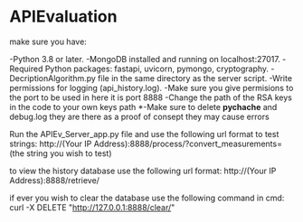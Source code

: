 # APIEvaluation
make sure you have:

-Python 3.8 or later.
-MongoDB installed and running on localhost:27017.
-Required Python packages: fastapi, uvicorn, pymongo, cryptography.
-DecriptionAlgorithm.py file in the same directory as the server script.
-Write permissions for logging (api_history.log).
-Make sure you give permisions to the port to be used in here it is port 8888
-Change the path of the RSA keys in the code to your own keys path
*-Make sure to delete __pychache__ and debug.log they are there as a proof of consept they may cause errors

Run the APIEv_Server_app.py file and use the following url format to test strings:
http://(Your IP Address):8888/process/?convert_measurements=(the string you wish to test)

to view the history database use the following url format:
http://(Your IP Address):8888/retrieve/

if ever you wish to clear the database use the following command in cmd:
curl -X DELETE "http://127.0.0.1:8888/clear/"